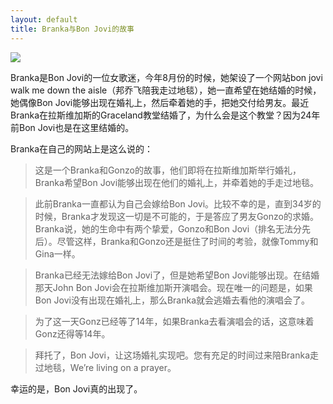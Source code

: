 ```yaml
---
layout: default
title: Branka与Bon Jovi的故事
---
```


![](https://i1.wp.com/www.billboard.com/files/styles/promo_650/public/field/image/jon-bon-jovi-branka-delic.jpg?w=500)

Branka是Bon Jovi的一位女歌迷，今年8月份的时候，她架设了一个网站bon jovi walk me down the aisle（邦乔飞陪我走过地毯），她一直希望在她结婚的时候，她偶像Bon Jovi能够出现在婚礼上，然后牵着她的手，把她交付给男友。最近Branka在拉斯维加斯的Graceland教堂结婚了，为什么会是这个教堂？因为24年前Bon Jovi也是在这里结婚的。

Branka在自己的网站上是这么说的：

> 这是一个Branka和Gonzo的故事，他们即将在拉斯维加斯举行婚礼，Branka希望Bon Jovi能够出现在他们的婚礼上，并牵着她的手走过地毯。

> 此前Branka一直都认为自己会嫁给Bon Jovi。比较不幸的是，直到34岁的时候，Branka才发现这一切是不可能的，于是答应了男友Gonzo的求婚。Branka说，她的生命中有两个挚爱，Gonzo和Bon Jovi（排名无法分先后）。尽管这样，Branka和Gonzo还是挺住了时间的考验，就像Tommy和Gina一样。

> Branka已经无法嫁给Bon Jovi了，但是她希望Bon Jovi能够出现。在结婚那天John Bon Jovi会在拉斯维加斯开演唱会。现在唯一的问题是，如果Bon Jovi没有出现在婚礼上，那么Branka就会逃婚去看他的演唱会了。

> 为了这一天Gonz已经等了14年，如果Branka去看演唱会的话，这意味着Gonz还得等14年。

> 拜托了，Bon Jovi，让这场婚礼实现吧。您有充足的时间过来陪Branka走过地毯，We’re living on a prayer。

幸运的是，Bon Jovi真的出现了。
